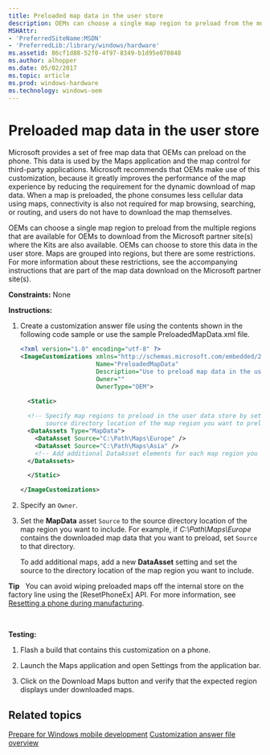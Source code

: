 ```yaml
---
title: Preloaded map data in the user store
description: OEMs can choose a single map region to preload from the multiple regions that are available for OEMs to download from the Microsoft partner site(s) where the Kits are also available.
MSHAttr:
- 'PreferredSiteName:MSDN'
- 'PreferredLib:/library/windows/hardware'
ms.assetid: 86cf1d88-52f0-4f97-8349-b1d95e070848
ms.author: alhopper
ms.date: 05/02/2017
ms.topic: article
ms.prod: windows-hardware
ms.technology: windows-oem
---
```


# Preloaded map data in the user store


Microsoft provides a set of free map data that OEMs can preload on the phone. This data is used by the Maps application and the map control for third-party applications. Microsoft recommends that OEMs make use of this customization, because it greatly improves the performance of the map experience by reducing the requirement for the dynamic download of map data. When a map is preloaded, the phone consumes less cellular data using maps, connectivity is also not required for map browsing, searching, or routing, and users do not have to download the map themselves.

OEMs can choose a single map region to preload from the multiple regions that are available for OEMs to download from the Microsoft partner site(s) where the Kits are also available. OEMs can choose to store this data in the user store. Maps are grouped into regions, but there are some restrictions. For more information about these restrictions, see the accompanying instructions that are part of the map data download on the Microsoft partner site(s).

<a href="" id="constraints---none"></a>**Constraints:** None  

<a href="" id="instructions-"></a>**Instructions:**  
1.  Create a customization answer file using the contents shown in the following code sample or use the sample PreloadedMapData.xml file.

    ```XML
    <?xml version="1.0" encoding="utf-8" ?>
    <ImageCustomizations xmlns="http://schemas.microsoft.com/embedded/2004/10/ImageUpdate"  
                         Name="PreloadedMapData"  
                         Description="Use to preload map data in the user data store."  
                         Owner=""  
                         OwnerType="OEM"> 
      
      <Static>  

      <!-- Specify map regions to preload in the user data store by setting Source to the 
           source directory location of the map region you want to preload. -->
      <DataAssets Type="MapData">  
        <DataAsset Source="C:\Path\Maps\Europe" />  
        <DataAsset Source="C:\Path\Maps\Asia" />  
        <!-- Add additional DataAsset elements for each map region you want to preload -->
      </DataAssets>

      </Static>

    </ImageCustomizations>
    ```

2.  Specify an `Owner`.

3.  Set the **MapData** asset `Source` to the source directory location of the map region you want to include. For example, if *C:\\Path\\Maps\\Europe* contains the downloaded map data that you want to preload, set `Source` to that directory.

    To add additional maps, add a new **DataAsset** setting and set the source to the directory location of the map region you want to include.

**Tip**  
You can avoid wiping preloaded maps off the internal store on the factory line using the [ResetPhoneEx] API. For more information, see [Resetting a phone during manufacturing](https://msdn.microsoft.com/en-us/windows/hardware/commercialize/service/mobile/resetting-the-phone).

 

<a href="" id="testing-"></a>**Testing:**  
1.  Flash a build that contains this customization on a phone.

2.  Launch the Maps application and open Settings from the application bar.

3.  Click on the Download Maps button and verify that the expected region displays under downloaded maps.

## Related topics

[Prepare for Windows mobile development](https://docs.microsoft.com/en-us/windows-hardware/manufacture/mobile/preparing-for-windows-mobile-development)
[Customization answer file overview](https://docs.microsoft.com/en-us/windows-hardware/customize/mobile/mcsf/customization-answer-file)